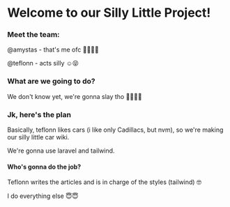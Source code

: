 # Welcome to our Silly Little Project!
### Meet the team:

@amystas - that's me ofc 💅🏻✨✨

@teflonn - acts silly ☺️😝

### What are we going to do?

We don't know yet, we're gonna slay tho 💅🏻💅🏻

### Jk, here's the plan

Basically, teflonn likes cars (i like only Cadillacs, but nvm), so we're making our silly little car wiki. 

We're gonna use laravel and tailwind. 

#### Who's gonna do the job?
Teflonn writes the articles and is in charge of the styles (tailwind) 🤓

I do everything else 😇😇



